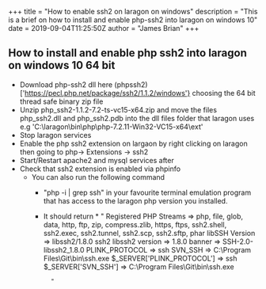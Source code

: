 +++
title = "How to enable ssh2 on laragon on windows"
description = "This is a brief on how to install and enable php-ssh2 into laragon on windows 10"
date = 2019-09-04T11:25:50Z
author = "James Brian"
+++

## How to install and enable php ssh2 into laragon on windows 10 64 bit

+ Download php-ssh2 dll here (phpssh2)['https://pecl.php.net/package/ssh2/1.1.2/windows'} choosing the 64 bit thread safe binary zip file 
+ Unzip php_ssh2-1.1.2-7.2-ts-vc15-x64.zip and move the files php_ssh2.dll and php_ssh2.pdb into the dll files folder that laragon uses e.g 'C:\laragon\bin\php\php-7.2.11-Win32-VC15-x64\ext' 
+ Stop laragon services
+ Enable the php ssh2 extension on largaon by right clicking on laragon then going to php-> Extensions -> ssh2 
+ Start/Restart apache2 and mysql services after
+ Check that ssh2 extension is enabled via phpinfo 
    * You can also run the following command 
        - "php -i | grep ssh" in your favourite terminal emulation program that has access to the laragon php version you installed. 
        - It should return 
                *     "
                        Registered PHP Streams => php, file, glob, data, http, ftp, zip, compress.zlib, https, ftps, ssh2.shell, ssh2.exec, ssh2.tunnel, ssh2.scp, ssh2.sftp, phar
                        libSSH Version => libssh2/1.8.0
                        ssh2
                        libssh2 version => 1.8.0
                        banner => SSH-2.0-libssh2_1.8.0
                        PLINK_PROTOCOL => ssh
                        SVN_SSH => C:\\Program Files\\Git\\bin\\ssh.exe
                        $_SERVER['PLINK_PROTOCOL'] => ssh
                        $_SERVER['SVN_SSH'] => C:\\Program Files\\Git\\bin\\ssh.exe
            
                "
